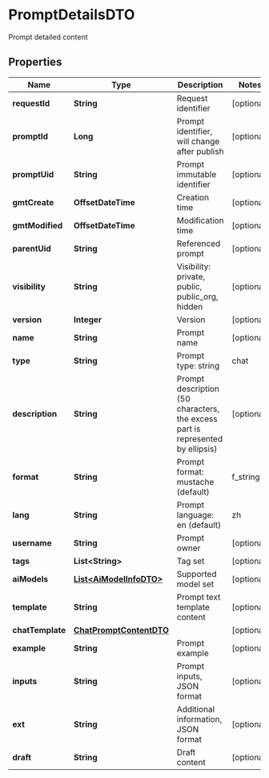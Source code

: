 

# PromptDetailsDTO

Prompt detailed content

## Properties

| Name | Type | Description | Notes |
|------------ | ------------- | ------------- | -------------|
|**requestId** | **String** | Request identifier |  [optional] |
|**promptId** | **Long** | Prompt identifier, will change after publish |  [optional] |
|**promptUid** | **String** | Prompt immutable identifier |  [optional] |
|**gmtCreate** | **OffsetDateTime** | Creation time |  [optional] |
|**gmtModified** | **OffsetDateTime** | Modification time |  [optional] |
|**parentUid** | **String** | Referenced prompt |  [optional] |
|**visibility** | **String** | Visibility: private, public, public_org, hidden |  [optional] |
|**version** | **Integer** | Version |  [optional] |
|**name** | **String** | Prompt name |  [optional] |
|**type** | **String** | Prompt type: string | chat |  [optional] |
|**description** | **String** | Prompt description (50 characters, the excess part is represented by ellipsis) |  [optional] |
|**format** | **String** | Prompt format: mustache (default) | f_string |  [optional] |
|**lang** | **String** | Prompt language: en (default) | zh | ... |  [optional] |
|**username** | **String** | Prompt owner |  [optional] |
|**tags** | **List&lt;String&gt;** | Tag set |  [optional] |
|**aiModels** | [**List&lt;AiModelInfoDTO&gt;**](AiModelInfoDTO.md) | Supported model set |  [optional] |
|**template** | **String** | Prompt text template content |  [optional] |
|**chatTemplate** | [**ChatPromptContentDTO**](ChatPromptContentDTO.md) |  |  [optional] |
|**example** | **String** | Prompt example |  [optional] |
|**inputs** | **String** | Prompt inputs, JSON format |  [optional] |
|**ext** | **String** | Additional information, JSON format |  [optional] |
|**draft** | **String** | Draft content |  [optional] |



